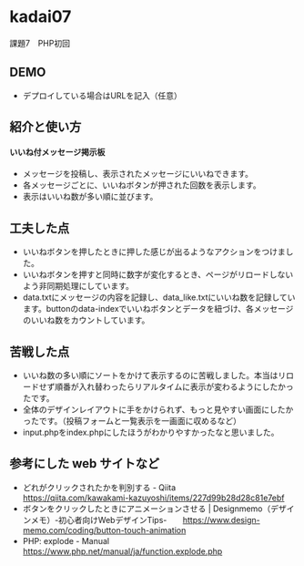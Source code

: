 # kadai07
課題7　PHP初回

## DEMO

  - デプロイしている場合はURLを記入（任意）

## 紹介と使い方

  #### いいね付メッセージ掲示板
  - メッセージを投稿し、表示されたメッセージにいいねできます。
  - 各メッセージごとに、いいねボタンが押された回数を表示します。
  - 表示はいいね数が多い順に並びます。
    
## 工夫した点

  - いいねボタンを押したときに押した感じが出るようなアクションをつけました。
  - いいねボタンを押すと同時に数字が変化するとき、ページがリロードしないよう非同期処理にしています。
  - data.txtにメッセージの内容を記録し、data_like.txtにいいね数を記録しています。buttonのdata-indexでいいねボタンとデータを紐づけ、各メッセージのいいね数をカウントしています。
  
## 苦戦した点

  - いいね数の多い順にソートをかけて表示するのに苦戦しました。本当はリロードせず順番が入れ替わったらリアルタイムに表示が変わるようにしたかったです。
  - 全体のデザインレイアウトに手をかけられず、もっと見やすい画面にしたかったです。（投稿フォームと一覧表示を一画面に収めるなど）
  - input.phpをindex.phpにしたほうがわかりやすかったなと思いました。

## 参考にした web サイトなど

  - どれがクリックされたかを判別する - Qiita　　https://qiita.com/kawakami-kazuyoshi/items/227d99b28d28c81e7ebf
  - ボタンをクリックしたときにアニメーションさせる | Designmemo（デザインメモ）-初心者向けWebデザインTips-　　https://www.design-memo.com/coding/button-touch-animation
  - PHP: explode - Manual　https://www.php.net/manual/ja/function.explode.php
